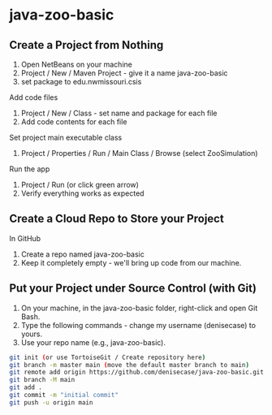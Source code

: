 # java-zoo-basic

> 

## Create a Project from Nothing

1. Open NetBeans on your machine
2. Project / New / Maven Project - give it a name java-zoo-basic
3. set package to edu.nwmissouri.csis

Add code files

1. Project / New / Class - set name and package for each file
2. Add code contents for each file

Set project main executable class 

1. Project / Properties / Run / Main Class / Browse (select ZooSimulation)

Run the app

1. Project / Run (or click green arrow)
2. Verify everything works as expected

## Create a Cloud Repo to Store your Project

In GitHub

1. Create a repo named java-zoo-basic 
2. Keep it completely empty - we'll bring up code from our machine.

## Put your Project under Source Control (with Git)

1. On your machine, in the java-zoo-basic folder, right-click and open Git Bash.
2. Type the following commands - change my username (denisecase) to yours. 
3. Use your repo name (e.g., java-zoo-basic).

```Bash
git init (or use TortoiseGit / Create repository here)
git branch -m master main (move the default master branch to main)
git remote add origin https://github.com/denisecase/java-zoo-basic.git
git branch -M main
git add .
git commit -m "initial commit"
git push -u origin main
```

